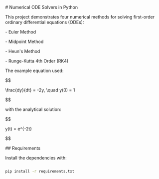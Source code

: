 \# Numerical ODE Solvers in Python



This project demonstrates four numerical methods for solving first-order ordinary differential equations (ODEs):



\- Euler Method

\- Midpoint Method

\- Heun's Method

\- Runge-Kutta 4th Order (RK4)



The example equation used:

$$

\\frac{dy}{dt} = -2y, \\quad y(0) = 1

$$

with the analytical solution:

$$

y(t) = e^{-2t}

$$



\## Requirements

Install the dependencies with:

```bash

pip install -r requirements.txt




